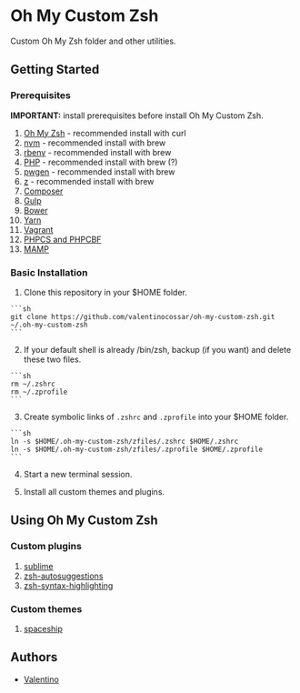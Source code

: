 Oh My Custom Zsh
================

Custom Oh My Zsh folder and other utilities.

## Getting Started

### Prerequisites

**IMPORTANT:** install prerequisites before install Oh My Custom Zsh.

  1. [Oh My Zsh](https://github.com/robbyrussell/oh-my-zsh) - recommended install with curl
  2. [nvm](https://github.com/creationix/nvm) - recommended install with brew
  3. [rbenv](https://github.com/rbenv/rbenv) - recommended install with brew
  4. [PHP](https://php-osx.liip.ch) - recommended install with brew (?)
  5. [pwgen](https://sourceforge.net/projects/pwgen) - recommended install with brew
  6. [z](https://github.com/rupa/z) - recommended install with brew
  7. [Composer](https://getcomposer.org)
  8. [Gulp](http://gulpjs.com)
  9. [Bower](https://bower.io)
  10. [Yarn](https://yarnpkg.com)
  11. [Vagrant](https://www.vagrantup.com)
  12. [PHPCS and PHPCBF](https://github.com/squizlabs/PHP_CodeSniffer)
  13. [MAMP](https://www.mamp.info)

### Basic Installation

  1. Clone this repository in your $HOME folder.

    ```sh
    git clone https://github.com/valentinocossar/oh-my-custom-zsh.git ~/.oh-my-custom-zsh
    ```

  2. If your default shell is already /bin/zsh, backup (if you want) and delete these two files.

    ```sh
    rm ~/.zshrc
    rm ~/.zprofile
    ```

  3. Create symbolic links of `.zshrc` and `.zprofile` into your $HOME folder.

    ```sh
    ln -s $HOME/.oh-my-custom-zsh/zfiles/.zshrc $HOME/.zshrc
    ln -s $HOME/.oh-my-custom-zsh/zfiles/.zprofile $HOME/.zprofile
    ```

  4. Start a new terminal session.

  5. Install all custom themes and plugins.

## Using Oh My Custom Zsh

### Custom plugins

  1. [sublime](https://github.com/valentinocossar/sublime)
  2. [zsh-autosuggestions](https://github.com/zsh-users/zsh-autosuggestions)
  3. [zsh-syntax-highlighting](https://github.com/zsh-users/zsh-syntax-highlighting)

### Custom themes

  1. [spaceship](https://github.com/denysdovhan/spaceship-zsh-theme)

## Authors

  - [Valentino](https://github.com/valentinocossar)
